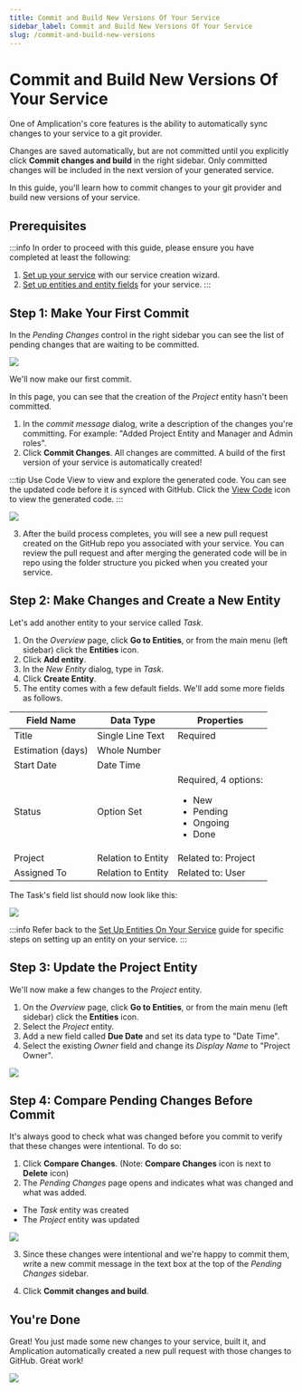 ```yaml
---
title: Commit and Build New Versions Of Your Service
sidebar_label: Commit and Build New Versions Of Your Service
slug: /commit-and-build-new-versions
---
```


# Commit and Build New Versions Of Your Service

One of Amplication's core features is the ability to automatically sync changes to your service to a git provider.

Changes are saved automatically, but are not committed until you explicitly click **Commit changes and build** in the right sidebar.
Only committed changes will be included in the next version of your generated service.

In this guide, you'll learn how to commit changes to your git provider and build new versions of your service.

## Prerequisites

:::info
In order to proceed with this guide, please ensure you have completed at least the following:

1. [Set up your service](/first-service/) with our service creation wizard.
2. [Set up entities and entity fields](/set-up-entities/) for your service.
:::

## Step 1: Make Your First Commit

In the _Pending Changes_ control in the right sidebar you can see the list of pending changes that are waiting to be committed.

![](./assets/first-app/pending-changes.png)

We'll now make our first commit.

In this page, you can see that the creation of the _Project_ entity hasn't been committed.

1. In the _commit message_ dialog, write a description of the changes you're committing. For example: "Added Project Entity and Manager and Admin roles".
2. Click **Commit Changes**. All changes are committed. A build of the first version of your service is automatically created!

:::tip
Use Code View to view and explore the generated code. You can see the updated code before it is synced with GitHub. Click the [View Code](/getting-started/view-generated-code/) icon to view the generated code.
:::

![](./assets/service-entities-roles-permissions/generated-code.png)

3. After the build process completes, you will see a new pull request created on the GitHub repo you associated with your service. You can review the pull request and after merging the generated code will be in repo using the folder structure you picked when you created your service.

## Step 2: Make Changes and Create a New Entity

Let's add another entity to your service called _Task_.

1. On the _Overview_ page, click **Go to Entities**, or from the main menu (left sidebar) click the **Entities** icon.
2. Click **Add entity**.
3. In the _New Entity_ dialog, type in _Task_.
4. Click **Create Entity**.
5. The entity comes with a few default fields. We'll add some more fields as follows.

| Field Name        | Data Type          | Properties                                                                              |
| ----------------- | ------------------ | --------------------------------------------------------------------------------------- |
| Title             | Single Line Text   | Required                                                                                |
| Estimation (days) | Whole Number       |                                                                                         |
| Start Date        | Date Time          |                                                                                         |
| Status            | Option Set         | Required, 4 options: <ul><li>New</li><li>Pending</li><li>Ongoing</li><li>Done</li></ul> |
| Project           | Relation to Entity | Related to: Project                                                                     |
| Assigned To       | Relation to Entity | Related to: User                                                                        |

The Task's field list should now look like this:

![](./assets/first-app/task.png)

:::info
Refer back to the [Set Up Entities On Your Service](/set-up-entities) guide for specific steps on setting up an entity on your service.
:::

## Step 3: Update the Project Entity

We'll now make a few changes to the _Project_ entity.

1. On the _Overview_ page, click **Go to Entities**, or from the main menu (left sidebar) click the **Entities** icon.
2. Select the _Project_ entity.
3. Add a new field called **Due Date** and set its data type to "Date Time".
4. Select the existing _Owner_ field and change its _Display Name_ to "Project Owner".

![](./assets/building-new-versions/project-owner-due-date.png)

## Step 4: Compare Pending Changes Before Commit

It's always good to check what was changed before you commit to verify that these changes were intentional.
To do so:

1. Click **Compare Changes**. (Note: **Compare Changes** icon is next to **Delete** icon)
2. The _Pending Changes_ page opens and indicates what was changed and what was added.

- The _Task_ entity was created
- The _Project_ entity was updated

![](./assets/building-new-versions/compare-changes.png)

3. Since these changes were intentional and we're happy to commit them, write a new commit message in the text box at the top of the _Pending Changes_ sidebar.

4. Click **Commit changes and build**.

## You're Done

Great! You just made some new changes to your service, built it, and Amplication automatically created a new pull request with those changes to GitHub. Great work!

![](./assets/building-new-versions/new-build.png)